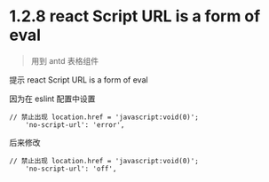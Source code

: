 # 1.2.8 react Script URL is a form of eval


>用到 antd 表格组件

提示 react Script URL is a form of eval


因为在 eslint 配置中设置 

```
// 禁止出现 location.href = 'javascript:void(0)';
    'no-script-url': 'error',
```

后来修改

```
// 禁止出现 location.href = 'javascript:void(0)';
    'no-script-url': 'off',
```